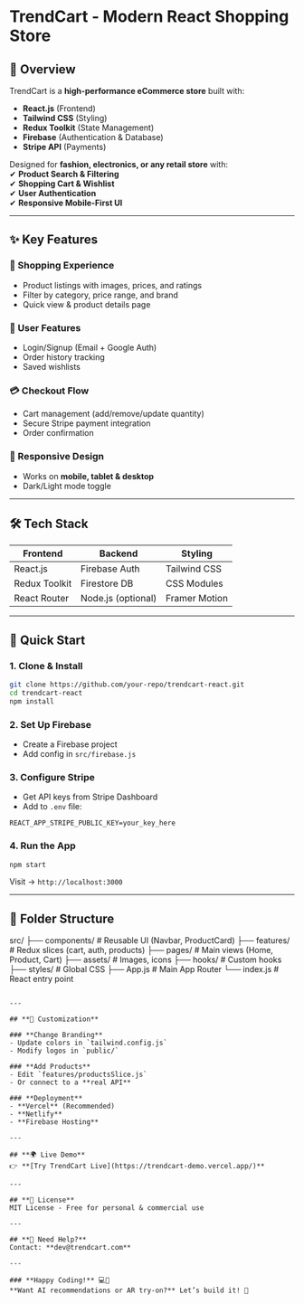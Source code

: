 # **TrendCart - Modern React Shopping Store**  

## **🚀 Overview**  
TrendCart is a **high-performance eCommerce store** built with:  
- **React.js** (Frontend)  
- **Tailwind CSS** (Styling)  
- **Redux Toolkit** (State Management)  
- **Firebase** (Authentication & Database)  
- **Stripe API** (Payments)  

Designed for **fashion, electronics, or any retail store** with:  
✔ **Product Search & Filtering**  
✔ **Shopping Cart & Wishlist**  
✔ **User Authentication**  
✔ **Responsive Mobile-First UI**  

---

## **✨ Key Features**  

### **🛒 Shopping Experience**  
- Product listings with images, prices, and ratings  
- Filter by category, price range, and brand  
- Quick view & product details page  

### **🔐 User Features**  
- Login/Signup (Email + Google Auth)  
- Order history tracking  
- Saved wishlists  

### **💳 Checkout Flow**  
- Cart management (add/remove/update quantity)  
- Secure Stripe payment integration  
- Order confirmation  

### **📱 Responsive Design**  
- Works on **mobile, tablet & desktop**  
- Dark/Light mode toggle  

---

## **🛠 Tech Stack**  

| **Frontend**       | **Backend**       | **Styling**      |  
|---------------------|-------------------|------------------|  
| React.js            | Firebase Auth     | Tailwind CSS     |  
| Redux Toolkit       | Firestore DB      | CSS Modules      |  
| React Router        | Node.js (optional)| Framer Motion    |  

---

## **🚀 Quick Start**  

### **1. Clone & Install**  
```bash
git clone https://github.com/your-repo/trendcart-react.git
cd trendcart-react
npm install
```

### **2. Set Up Firebase**  
- Create a Firebase project  
- Add config in `src/firebase.js`  

### **3. Configure Stripe**  
- Get API keys from Stripe Dashboard  
- Add to `.env` file:  
```env
REACT_APP_STRIPE_PUBLIC_KEY=your_key_here
```

### **4. Run the App**  
```bash
npm start
```
Visit → `http://localhost:3000`  

---

## **📂 Folder Structure**  


src/
├── components/      # Reusable UI (Navbar, ProductCard)
├── features/        # Redux slices (cart, auth, products)
├── pages/           # Main views (Home, Product, Cart)
├── assets/          # Images, icons
├── hooks/           # Custom hooks
├── styles/          # Global CSS
├── App.js           # Main App Router
└── index.js         # React entry point
```

---

## **🔧 Customization**  

### **Change Branding**  
- Update colors in `tailwind.config.js`  
- Modify logos in `public/`  

### **Add Products**  
- Edit `features/productsSlice.js`  
- Or connect to a **real API**  

### **Deployment**  
- **Vercel** (Recommended)  
- **Netlify**  
- **Firebase Hosting**  

---

## **🌍 Live Demo**  
👉 **[Try TrendCart Live](https://trendcart-demo.vercel.app/)**  

---

## **📜 License**  
MIT License - Free for personal & commercial use  

---

## **📩 Need Help?**  
Contact: **dev@trendcart.com**  

---

### **Happy Coding!** 💻🛒  
**Want AI recommendations or AR try-on?** Let’s build it! 🚀
